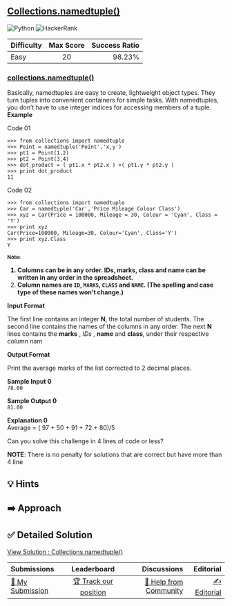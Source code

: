 ## [Collections.namedtuple()](https://www.hackerrank.com/challenges/py-collections-namedtuple)

![Python](https://img.shields.io/badge/python-3670A0?style=for-the-badge&logo=python&logoColor=ffdd54) ![HackerRank](https://img.shields.io/badge/-Hackerrank-2EC866?style=for-the-badge&logo=HackerRank&logoColor=white)

| Difficulty | Max Score | Success Ratio |
| :--------- | :-------: | ------------: |
| Easy       |    20     |        98.23% |

### **[collections.namedtuple()](https://docs.python.org/2/library/collections.html#collections.namedtuple)**

Basically, namedtuples are easy to create, lightweight object types.
They turn tuples into convenient containers for simple tasks.
With namedtuples, you don’t have to use integer indices for accessing members of a tuple.
**Example**  

Code 01
```
>>> from collections import namedtuple
>>> Point = namedtuple('Point','x,y')
>>> pt1 = Point(1,2)
>>> pt2 = Point(3,4)
>>> dot_product = ( pt1.x * pt2.x ) +( pt1.y * pt2.y )
>>> print dot_product
11
```

Code 02  
```
>>> from collections import namedtuple
>>> Car = namedtuple('Car','Price Mileage Colour Class')
>>> xyz = Car(Price = 100000, Mileage = 30, Colour = 'Cyan', Class = 'Y')
>>> print xyz
Car(Price=100000, Mileage=30, Colour='Cyan', Class='Y')
>>> print xyz.Class
Y

```
<strong><sub>Note: <br>
1. Columns can be in any order. IDs, marks, class and name can be written in any order in the spreadsheet. <br>
2. Column names are <code>ID</code>, <code>MARKS</code>, <code>CLASS</code> and <code>NAME</code>. (The spelling and case type of these names won't change.)</sub></strong>

**Input Format**

The first line contains an integer **N**, the total number of students.
The second line contains the names of the columns in any order.
The next **N** lines contains the **marks** , *IDs* , **name** and **class**, under their respective column nam

**Output Format**

Print the average marks of the list corrected to 2 decimal places.

**Sample Input 0**  
`78.00`

**Sample Output 0**  
`81.00`

**Explanation 0**  
Average = ( 97 + 50 + 91 + 72 + 80)/5

Can you solve this challenge in 4 lines of code or less?

**NOTE**: There is no penalty for solutions that are correct but have more than 4 line

## 💡 Hints 

## ➡️ Approach 

## ✅ Detailed Solution
[View Solution : Collections.namedtuple()](./collectionsnamedtuple.py)

| Submissions                                                                                    |                                             Leaderboard                                             |                                                                                    Discussions |                                                                                Editorial |
| :--------------------------------------------------------------------------------------------- | :-------------------------------------------------------------------------------------------------: | ---------------------------------------------------------------------------------------------: | ---------------------------------------------------------------------------------------: |
| [📝 My Submission](https://www.hackerrank.com/challenges/py-collections-namedtuple/submissions) | [🏆 Track our position](https://www.hackerrank.com/challenges/py-collections-namedtuple/leaderboard) | [🤔 Help from Community](https://www.hackerrank.com/challenges/py-collections-namedtuple/forum) | [✍️ Editorial](https://www.hackerrank.com/challenges/py-collections-namedtuple/editorial) |

